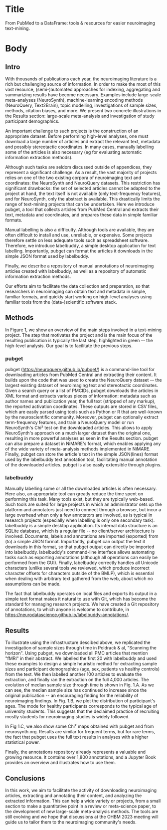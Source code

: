 # Title

From PubMed to a DataFrame: tools & resources for easier neuroimaging text-mining.

# Body

## Intro
With thousands of publications each year, the neuroimaging literature is a rich but challenging source of information. 
In order to make the most of this vast resource, (semi-)automated approaches for indexing, aggregating and summarizing results have become necessary.
Examples include large-scale meta-analyses (NeuroSynth), machine-learning encoding methods (NeuroQuery, Text2Brain), topic modelling, investigations of sample sizes, methods, citation biases, and more.
We present two concrete illustrations in the Results section: large-scale meta-analysis and investigation of study participant demographics.

An important challenge to such projects is the construction of an appropriate dataset.
Before performing high-level analyses, one must download a large number of articles and extract the relevant text, metadata and possibly stereotactic coordinates.
In many cases, manually labelling some of the articles is also necessary (eg for evaluating automatic information extraction methods).

Although such tasks are seldom discussed outside of appendices, they represent a significant challenge.
As a result, the vast majority of projects relies on one of the two existing corpora of neuroimaging text and coordinates: the NeuroSynth and NeuroQuery datasets.
This restriction has significant drawbacks: the set of selected articles cannot be adapted to the project at hand, the text itself is not available (only text-frequency features), and for NeuroSynth, only the abstract is available.
This drastically limits the range of text-mining projects that can be undertaken.
Here we introduce pubget, a tool that collects articles from PubMed Central and extracts their text, metadata and coordinates, and prepares these data in simple familiar formats.

Manual labelling is also a difficulty.
Although tools are available, they are often difficult to install and use, unreliable, or expensive.
Some projects therefore settle on less adequate tools such as spreadsheet software.
Therefore, we introduce labelbuddy, a simple desktop application for text labelling.
Importantly, pubget can format the articles it downloads in the simple JSON format used by labelbuddy.

Finally, we describe a repository of manual annotations of neuroimaging articles created with labelbuddy, as well as a repository of automatic information extraction methods.

Our efforts aim to facilitate the data collection and preparation, so that researchers in neuroimaging can obtain text and metadata in simple, familiar formats, and quickly start working on high-level analyses using familiar tools from the (data-)scientific software stack.

## Methods

In Figure 1, we show an overview of the main steps involved in a text-mining project.
The step that motivates the project and is the main focus of the resulting publication is typically the last step, highlighted in green -- the high-level analysis.
Our goal is to facilitate the previous steps.

### pubget

pubget (https://neuroquery.github.io/pubget/) is a command-line tool for downloading articles from PubMed Central and extracting their content.
It builds upon the code that was used to create the NeuroQuery dataset -- the largest existing dataset of neuroimaging text and stereotactic coordinates.
Given a search query or a list of PMCIDs, pubget downloads the articles in XML format and extracts various pieces of information: metadata such as author names and publication year, the full text (stripped of any markup), the reported activation coordinates.
These outputs are stored in CSV files, which are easily parsed using tools such as Python or R that are well-known by the neuroscientific community.
Moreover, pubget can optionally extract term-frequency features, and train a NeuroQuery model or run NeuroSynth's Chi² test on the downloaded articles.
This allows to apply NeuroSynth's approach on a much larger dataset than the original one, resulting in more powerful analyses as seen in the Results section.
pubget can also prepare a dataset in NiMARE's format, which enables applying any of the wide variety of meta-analysis methods implemented in NiMARE.
Finally, pubget can store the article's text in the simple JSON(lines) format used by the labelbuddy text annotation tool, facilitating manual annotation of the downloaded articles.
pubget is also easily extensible through plugins.


### labelbuddy

Manually labelling some or all the downloaded articles is often necessary.
Here also, an appropriate tool can greatly reduce the time spent on performing this task.
Many tools exist, but they are typically web-based. 
Such tools are suited for large projects in which an administrator sets up the platform and annotators just need to connect through a browser, but incur a large overhead when only a few annotators are involved, as is typical in research projects (especially when labelling is only one secondary task).
labelbuddy is a simple desktop application.
Its internal data structure is an SQLite database, which is a regular file -- no client/server architecture is involved.
Documents, labels and annotations are imported (exported) from (to) a simple JSON format.
Importantly, pubget can output the text it downloads in this format, so that pubget output can directly be imported into labelbuddy.
labelbuddy's command-line interface allows automating tasks such as exporting annotations (although all operations can easily be performed from the GUI).
Finally, labelbuddy correctly handles all Unicode characters (unlike several tools we reviewed, which produce incorrect character offsets for characters outside of the BMLP), which is essential when dealing with arbitrary text gathered from the web, about which no assumptions can be made.

The fact that labelbuddy operates on local files and exports its output in a simple text format makes it natural to use with Git, which has become the standard for managing research projects.
We have created a Git repository of annotations, to which anyone is welcome to contribute, in https://neurodatascience.github.io/labelbuddy-annotations/.

## Results

To illustrate using the infrastructure descibed above, we replicated the investigation of sample sizes through time in Poldrack & al, "Scanning the horizon". 
Using pubget, we downloaded all PMC articles that mention "fMRI" in their abstract.
We labelled the first 20 with labelbuddy and used these examples to design a simple heuristic method for extracting sample sizes and participant demographics (age, sex, patients vs healthy controls) from the text.
We then labelled another 100 articles to evaluate the extraction, and finally ran the extraction on the full 4,000 articles.
The evolution of median sample size through time is shown in Fig. 1.A.
As we can see, the median sample size has continued to increase since the original publication -- an encouraging finding for the reliability of neuroimaging findings.
In Fig. 1.B, we plot the distribution of participant's ages.
The mode for healthy participants corresponds to the typical age of university students.
This suggests that the declaimed practice of recruiting mostly students for neuroimaging studies is widely followed.

In Fig 1.C, we also show some Chi² maps obtained with pubget and from neurosynth.org.
Results are similar for frequent terms, but for rare terms, the fact that pubget uses the full text results in analyses with a higher statistical power.

Finally, the annotations repository already represents a valuable and growing resource.
It contains over 1,800 annotations, and a Jupyter Book provides an overview and illustrates how to use them.

## Conclusions

In this work, we aim to facilitate the activity of downloading neuroimaging articles, extracting and annotating their content, and analyzing the extracted information.
This can help a wide variety or projects, from a small section to make a quantitative point in a review or meta-science paper, to the development of new large-scale meta-analysis methods.
The tools are still evolving and we hope that discussions at the OHBM 2023 meeting will guide us to tailor them to the neuroimaging community's needs.
